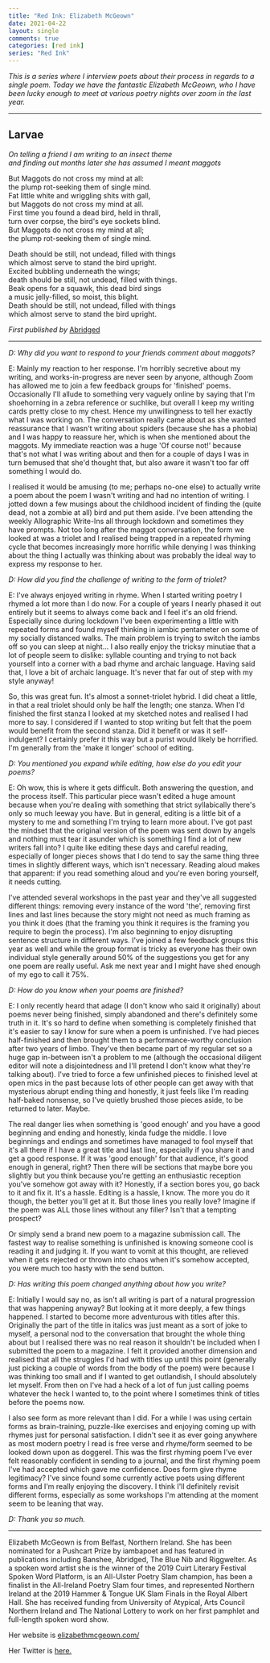 ```yaml
---
title: "Red Ink: Elizabeth McGeown"
date: 2021-04-22
layout: single
comments: true  
categories: [red ink]
series: "Red Ink"
---
```


*This is a series where I interview poets about their process in regards to a single poem. Today we have the fantastic Elizabeth McGeown, who I have been lucky enough to meet at various poetry nights over zoom in the last year.*

***

## Larvae

*On telling a friend I am writing to an insect theme*  
*and finding out months later she has assumed I meant maggots*

But Maggots do not cross my mind at all:  
the plump rot-seeking them of single mind.  
Fat little white and wriggling shits with gall,  
but Maggots do not cross my mind at all.  
First time you found a dead bird, held in thrall,  
turn over corpse, the bird's eye sockets blind.  
But Maggots do not cross my mind at all;  
the plump rot-seeking them of single mind.  

<!--more-->

Death should be still, not undead, filled with things  
which almost serve to stand the bird upright.  
Excited bubbling underneath the wings;  
death should be still, not undead, filled with things.   
Beak opens for a squawk, this dead bird sings  
a music jelly-filled, so moist, this blight.  
Death should be still, not undead, filled with things  
which almost serve to stand the bird upright.  

*First published by* [Abridged](https://www.abridged.zone/aisling-gros/)

---

*D: Why did you want to respond to your friends comment about maggots?*

E: Mainly my reaction to her response. I'm horribly secretive about my writing, and works-in-progress are never seen by anyone, although Zoom has allowed me to join a few feedback groups for 'finished' poems. Occasionally I'll allude to something very vaguely online by saying that I'm shoehorning in a zebra reference or suchlike, but overall I keep my writing cards pretty close to my chest. Hence my unwillingness to tell her exactly what I was working on. The conversation really came about as she wanted reassurance that I wasn't writing about spiders (because she has a phobia) and I was happy to reassure her, which is when she mentioned about the maggots. My immediate reaction was a huge 'Of course not!' because that's not what I was writing about and then for a couple of days I was in turn bemused that she'd thought that, but also aware it wasn't too far off something I would do.

I realised it would be amusing (to me; perhaps no-one else) to actually write a poem about the poem I wasn't writing and had no intention of writing. I jotted down a few musings about the childhood incident of finding the (quite dead, not a zombie at all) bird and put them aside. I've been attending the weekly Allographic Write-Ins all through lockdown and sometimes they have prompts. Not too long after the maggot conversation, the form we looked at was a triolet and I realised being trapped in a repeated rhyming cycle that becomes increasingly more horrific while denying I was thinking about the thing I actually was thinking about was probably the ideal way to express my response to her.

*D: How did you find the challenge of writing to the form of triolet?*

E: I've always enjoyed writing in rhyme. When I started writing poetry I rhymed a lot more than I do now. For a couple of years I nearly phased it out entirely but it seems to always come back and I feel it's an old friend. Especially since during lockdown I've been experimenting a little with repeated forms and found myself thinking in iambic pentameter on some of my socially distanced walks. The main problem is trying to switch the iambs off so you can sleep at night... I also really enjoy the tricksy minutiae that a lot of people seem to dislike: syllable counting and trying to not back yourself into a corner with a bad rhyme and archaic language. Having said that, I love a bit of archaic language. It's never that far out of step with my style anyway!

So, this was great fun. It's almost a sonnet-triolet hybrid. I did cheat a little, in that a real triolet should only be half the length; one stanza. When I'd finished the first stanza I looked at my sketched notes and realised I had more to say. I considered if I wanted to stop writing but felt that the poem would benefit from the second stanza. Did it benefit or was it self-indulgent? I certainly prefer it this way but a purist would likely be horrified. I'm generally from the 'make it longer' school of editing.

*D: You mentioned you expand while editing, how else do you edit your poems?*

E:  Oh wow, this is where it gets difficult. Both answering the question, and the process itself. This particular piece wasn't edited a huge amount because when you're dealing with something that strict syllabically there's only so much leeway you have. But in general, editing is a little bit of a mystery to me and something I'm trying to learn more about. I've got past the mindset that the original version of the poem was sent down by angels and nothing must tear it asunder which is something I find a lot of new writers fall into? I quite like editing these days and careful reading, especially of longer pieces shows that I do tend to say the same thing three times in slightly different ways, which isn't necessary. Reading aloud makes that apparent: if you read something aloud and you're even boring yourself, it needs cutting.

I've attended several workshops in the past year and they've all suggested different things: removing every instance of the word 'the', removing first lines and last lines because the story might not need as much framing as you think it does (that the framing you think it requires is the framing you require to begin the process). I'm also beginning to enjoy disrupting sentence structure in different ways. I've joined a few feedback groups this year as well and while the group format is tricky as everyone has their own individual style generally around 50% of the suggestions you get for any one poem are really useful. Ask me next year and I might have shed enough of my ego to call it 75%.

*D:  How do you know when your poems are finished?*

E: I only recently heard that adage (I don't know who said it originally) about poems never being finished, simply abandoned and there's definitely some truth in it.  It's so hard to define when something is completely finished that it's easier to say I know for sure when a poem is unfinished. I've had pieces half-finished and then brought them to a performance-worthy conclusion after two years of limbo. They've then became part of my regular set so a huge gap in-between isn't a problem to me (although the occasional diligent editor will note a disjointedness and I'll pretend I don't know what they're talking about). I've tried to force a few unfinished pieces to finished level at open mics in the past because lots of other people can get away with that mysterious abrupt ending thing and honestly, it just feels like I'm reading half-baked nonsense, so I've quietly brushed those pieces aside, to be returned to later. Maybe.

The real danger lies when something is 'good enough' and you have a good beginning and ending and honestly, kinda fudge the middle. I love beginnings and endings and sometimes have managed to fool myself that it's all there if I have a great title and last line, especially if you share it and get a good response. If it was 'good enough' for that audience, it's good enough in general, right? Then there will be sections that maybe bore you slightly but you think because you're getting an enthusiastic reception you've somehow got away with it? Honestly, if a section bores you, go back to it and fix it. It's a hassle. Editing is a hassle, I know. The more you do it though, the better you'll get at it. But those lines you really love? Imagine if the poem was ALL those lines without any filler? Isn't that a tempting prospect?

Or simply send a brand new poem to a magazine submission call. The fastest way to realise something is unfinished is knowing someone cool is reading it and judging it. If you want to vomit at this thought, are relieved when it gets rejected or thrown into chaos when it's somehow accepted, you were much too hasty with the send button.

*D: Has writing this poem changed anything about how you write?*

E:  Initially I would say no, as isn't all writing is part of a natural progression that was happening anyway? But looking at it more deeply, a few things happened. I started to become more adventurous with titles after this. Originally the part of the title in italics was just meant as a sort of joke to myself, a personal nod to the conversation that brought the whole thing about but I realised there was no real reason it shouldn't be included when I submitted the poem to a magazine. I felt it provided another dimension and realised that all the struggles I'd had with titles up until this point (generally just picking a couple of words from the body of the poem) were because I was thinking too small and if I wanted to get outlandish, I should absolutely let myself. From then on I've had a heck of a lot of fun just calling poems whatever the heck I wanted to, to the point where I sometimes think of titles before the poems now.

I also see form as more relevant than I did. For a while I was using certain forms as brain-training, puzzle-like exercises and enjoying coming up with rhymes just for personal satisfaction. I didn't see it as ever going anywhere as most modern poetry I read is free verse and rhyme/form seemed to be looked down upon as doggerel.  This was the first rhyming poem I've ever felt reasonably confident in sending to a journal, and the first rhyming poem I've had accepted which gave me confidence. Does form give rhyme legitimacy? I've since found some currently active poets using different forms and I'm really enjoying the discovery. I think I'll definitely revisit different forms, especially as some workshops I'm attending at the moment seem to be leaning that way.

*D: Thank you so much.*

---

Elizabeth McGeown is from Belfast, Northern Ireland. She has been nominated for a Pushcart Prize by iambapoet and has featured in publications including Banshee, Abridged, The Blue Nib and Riggwelter. As a spoken word artist she is the winner of the 2019 Cuirt Literary Festival Spoken Word Platform, is an All-Ulster Poetry Slam champion, has been a finalist in the All-Ireland Poetry Slam four times, and represented Northern Ireland at the 2019 Hammer & Tongue UK Slam Finals in the Royal Albert Hall. She has received funding from University of Atypical, Arts Council Northern Ireland and The National Lottery to work on her first pamphlet and full-length spoken word show.

Her website is [elizabethmcgeown.com/](https://elizabethmcgeown.com/)

Her Twitter is [here.](https://twitter.com/CandysEyes)
